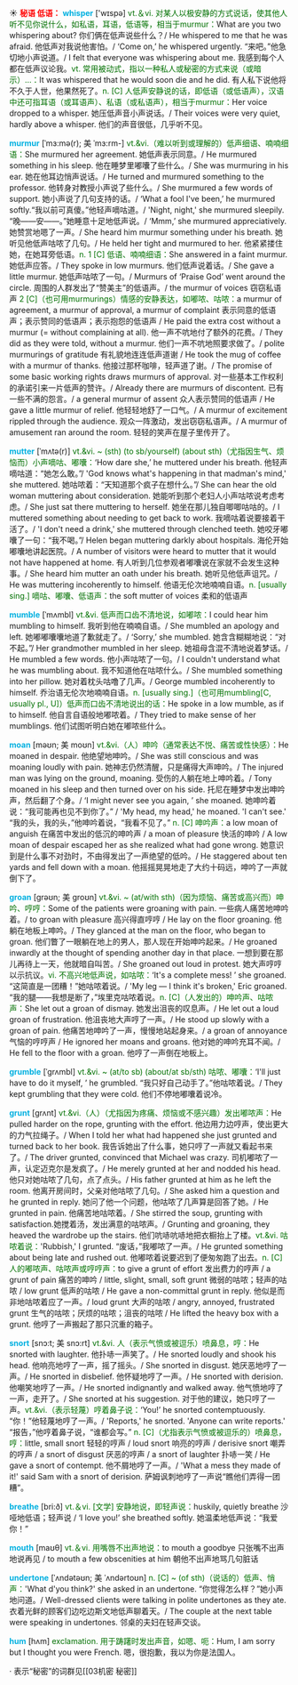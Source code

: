 ☀ <font color="red">**秘语 低语：**</font>
<font color="sky blue">**whisper**</font> ['wɪspə] 
<font color="rgb(227, 108, 9)">vt.＆vi. 对某人以极安静的方式说话，使其他人听不见你说什么，如私语，耳语，低语等，相当于murmur：</font>What are you two whispering about? 你们俩在低声说些什么？/ He whispered to me that he was afraid. 他低声对我说他害怕。/ ‘Come on,’ he whispered urgently. “来吧。”他急切地小声说道。/ I felt that everyone was whispering about me. 我感到每个人都在低声议论我。<font color="rgb(227, 108, 9)">vt. 常用被动式，指以一种私人或秘密的方式来说（或暗示）…：</font>It was whispered that he would soon die and he did. 有人私下说他将不久于人世，他果然死了。<font color="rgb(227, 108, 9)">n. [C] 人低声安静说的话，即低语（或低语声），汉语中还可指耳语（或耳语声）、私语（或私语声），相当于murmur：</font>Her voice dropped to a whisper. 她压低声音小声说话。/ Their voices were very quiet, hardly above a whisper. 他们的声音很低，几乎听不见。
           
<font color="sky blue">**murmur**</font> [ˈmɜ:mə(r); 美 ˈmɜ:rm-]
<font color="rgb(227, 108, 9)">vt.&vi.（难以听到或理解的）低声细语、喃喃细语：</font>She murmured her agreement. 她低声表示同意。/ He murmured something in his sleep. 他在睡梦里嘟囔了些什么。/ She was murmuring in his ear. 她在他耳边悄声说话。/ He turned and murmured something to the professor. 他转身对教授小声说了些什么。/ She murmured a few words of support. 她小声说了几句支持的话。/ ‘What a fool I've been,’ he murmured softly.“我以前可真傻。”他轻声嘀咕道。/ 'Night, night,' she murmured sleepily. “晚——安——。”她睡意十足地低声说。/ ‘Mmm,’ she murmured appreciatively. 她赞赏地嗯了一声。/ She heard him murmur something under his breath. 她听见他低声咕哝了几句。/ He held her tight and murmured to her. 他紧紧搂住她，在她耳旁低语。<font color="rgb(227, 108, 9)">n. 1 [C] 低语、喃喃细语：</font>She answered in a faint murmur. 她低声应答。/ They spoke in low murmurs. 他们低声说着话。/ She gave a little murmur. 她低声咕哝了一句。/ Murmurs of ‘Praise God’ went around the circle. 周围的人群发出了“赞美主”的低语声。/ the murmur of voices 窃窃私语声 <font color="rgb(227, 108, 9)">2 [C]（也可用murmurings）情感的安静表达，如嘟哝、咕哝：</font>a murmur of agreement, a murmur of approval, a murmur of complaint 表示同意的低语声；表示赞同的低语声；表示抱怨的低语声 / He paid the extra cost without a murmur (= without complaining at all). 他一声不吭地付了额外的花费。/ They did as they were told, without a murmur. 他们一声不吭地照要求做了。/ polite murmurings of gratitude 有礼貌地连连低声道谢 / He took the mug of coffee with a murmur of thanks. 他接过那杯咖啡，轻声道了谢。/ The promise of some basic working rights draws murmurs of approval. 对一些基本工作权利的承诺引来一片低声的赞许。/ Already there are murmurs of discontent. 已有一些不满的怨言。/ a general murmur of assent 众人表示赞同的低语声 / He gave a little murmur of relief. 他轻轻地舒了一口气。/ A murmur of excitement rippled through the audience. 观众一阵激动，发出窃窃私语声。/ A murmur of amusement ran around the room. 轻轻的笑声在屋子里传开了。
           
<font color="sky blue">**mutter**</font> [ˈmʌtə(r)]
<font color="rgb(227, 108, 9)">vt.&vi. ~ (sth) (to sb/yourself) (about sth)（尤指因生气、烦恼而）小声嘀咕、嘟囔：</font>‘How dare she,’ he muttered under his breath. 他轻声嘀咕道：“她怎么敢。”/ 'God knows what's happening in that madman's mind,' she muttered. 她咕哝着：“天知道那个疯子在想什么。”/ She can hear the old woman muttering about consideration. 她能听到那个老妇人小声咕哝说考虑考虑。/ She just sat there muttering to herself. 她坐在那儿独自唧唧咕咕的。/ I muttered something about needing to get back to work. 我嘀咕着说要接着干活了。/ 'I don't need a drink,' she muttered through clenched teeth. 她咬牙嘟囔了一句：“我不喝。”/ Helen began muttering darkly about hospitals. 海伦开始嘟囔地讲起医院。/ A number of visitors were heard to mutter that it would not have happened at home. 有人听到几位参观者嘟囔说在家就不会发生这种事。/ She heard him mutter an oath under his breath. 她听见他低声诅咒。/ He was muttering incoherently to himself. 他语无伦次地喃喃自语。<font color="rgb(227, 108, 9)">n. [usually sing.] 嘀咕、嘟囔、低语声：</font>the soft mutter of voices 柔和的低语声            
           
<font color="sky blue">**mumble**</font> [ˈmʌmbl]
<font color="rgb(227, 108, 9)">vt.&vi. 低声而口齿不清地说，如嘟哝：</font>I could hear him mumbling to himself. 我听到他在喃喃自语。/ She mumbled an apology and left. 她嘟嘟囔囔地道了歉就走了。/ ‘Sorry,’ she mumbled. 她含含糊糊地说：“对不起。”/ Her grandmother mumbled in her sleep. 她祖母含混不清地说着梦话。/ He mumbled a few words. 他小声咕哝了一句。/ I couldn't understand what he was mumbling about. 我不知道他在咕哝什么。/ She mumbled something into her pillow. 她对着枕头咕噜了几声。/ George mumbled incoherently to himself. 乔治语无伦次地喃喃自语。<font color="rgb(227, 108, 9)">n. [usually sing.]（也可用mumbling[C, usually pl., U]）低声而口齿不清地说出的话：</font>He spoke in a low mumble, as if to himself. 他自言自语般地嘟哝着。/ They tried to make sense of her mumblings. 他们试图听明白她在嘟哝些什么。

<font color="sky blue">**moan**</font> [məʊn; 美 moʊn]
<font color="rgb(227, 108, 9)">vt.&vi.（人）呻吟（通常表达不悦、痛苦或性快感）：</font>He moaned in despair. 他绝望地呻吟。/ She was still conscious and was moaning loudly with pain. 她神志仍然清醒，只是痛得大声呻吟。/ The injured man was lying on the ground, moaning. 受伤的人躺在地上呻吟着。/ Tony moaned in his sleep and then turned over on his side. 托尼在睡梦中发出呻吟声，然后翻了个身。/ ‘I might never see you again, ’ she moaned. 她呻吟着说：“我可能再也见不到你了。” / 'My head, my head,' he moaned. 'I can't see.' “我的头，我的头，”他呻吟着说，“我看不见了。” <font color="rgb(227, 108, 9)">n. [C] 呻吟声：</font>a low moan of anguish 在痛苦中发出的低沉的呻吟声 / a moan of pleasure 快活的呻吟 / A low moan of despair escaped her as she realized what had gone wrong. 她意识到是什么事不对劲时，不由得发出了一声绝望的低吟。/ He staggered about ten yards and fell down with a moan. 他摇摇晃晃地走了大约十码远，呻吟了一声就倒下了。          

<font color="sky blue">**groan**</font> [grəʊn; 美 groʊn]
<font color="rgb(227, 108, 9)">vt.&vi. ~ (at/with sth)（因为烦恼、痛苦或高兴而）呻吟、哼哼：</font>Some of the patients were groaning with pain. 一些病人痛苦地呻吟着。/ to groan with pleasure 高兴得直哼哼 / He lay on the floor groaning. 他躺在地板上呻吟。/ They glanced at the man on the floor, who began to groan. 他们瞥了一眼躺在地上的男人，那人现在开始呻吟起来。/ He groaned inwardly at the thought of spending another day in that place. 一想到要在那儿再待上一天，他就暗自叫苦。/ She groaned out loud in protest. 她大声哼哼以示抗议。<font color="rgb(227, 108, 9)">vi. 不高兴地低声说，如咕哝：</font>‘It's a complete mess! ’ she groaned. “这简直是一团糟！”她咕哝着说。/ 'My leg — I think it's broken,' Eric groaned. “我的腿——我想是断了，”埃里克咕哝着说。<font color="rgb(227, 108, 9)">n. [C]（人发出的）呻吟声、咕哝声：</font>She let out a groan of dismay. 她发出沮丧的叹息声。/ He let out a loud groan of frustration. 他沮丧地大声哼了一声。/ He stood up slowly with a groan of pain. 他痛苦地呻吟了一声，慢慢地站起身来。/ a groan of annoyance 气恼的哼哼声 / He ignored her moans and groans. 他对她的呻吟充耳不闻。/ He fell to the floor with a groan. 他哼了一声倒在地板上。
           
<font color="sky blue">**grumble**</font> [ˈgrʌmbl]
<font color="rgb(227, 108, 9)">vt.&vi. ~ (at/to sb) (about/at sb/sth) 咕哝、嘟囔：</font>‘I'll just have to do it myself, ’ he grumbled. “我只好自己动手了。”他咕哝着说。/ They kept grumbling that they were cold. 他们不停地嘟囔着说冷。
           
<font color="sky blue">**grunt**</font> [grʌnt]
<font color="rgb(227, 108, 9)">vt.&vi.（人）（尤指因为疼痛、烦恼或不感兴趣）发出嘟哝声：</font>He pulled harder on the rope, grunting with the effort. 他边用力边哼声，使出更大的力气拉绳子。/ When I told her what had happened she just grunted and turned back to her book. 我告诉她出了什么事，她只哼了一声就又看起书来了。/ The driver grunted, convinced that Michael was crazy. 司机嘟哝了一声，认定迈克尔是发疯了。/ He merely grunted at her and nodded his head. 他只对她咕哝了几句，点了点头。/ His father grunted at him as he left the room. 他离开房间时，父亲对他咕哝了几句。/ She asked him a question and he grunted in reply. 她问了他一个问题，他咕哝了几声算是回答了她。/ He grunted in pain. 他痛苦地咕哝着。/ She stirred the soup, grunting with satisfaction.她搅着汤，发出满意的咕哝声。/ Grunting and groaning, they heaved the wardrobe up the stairs. 他们吭哧吭哧地把衣橱抬上了楼。<font color="rgb(227, 108, 9)">vt.&vi. 咕哝着说：</font>'Rubbish,' I grunted. “废话，”我嘟哝了一声。/ He grunted something about being late and rushed out. 他嘟哝着说要迟到了便匆匆跑了出去。<font color="rgb(227, 108, 9)">n. [C] 人的嘟哝声、咕哝声或哼哼声：</font>to give a grunt of effort 发出费力的哼声 / a grunt of pain 痛苦的呻吟 / little, slight, small, soft grunt 微弱的咕哝；轻声的咕哝 / low grunt 低声的咕哝 / He gave a non-committal grunt in reply. 他似是而非地咕哝着应了一声。/ loud grunt 大声的咕哝 / angry, annoyed, frustrated grunt 生气的咕哝；厌烦的咕哝；沮丧的咕哝 / He lifted the heavy box with a grunt. 他哼了一声搬起了那只沉重的箱子。
           
<font color="sky blue">**snort**</font> [snɔ:t; 美 snɔ:rt]
<font color="rgb(227, 108, 9)">vt.&vi. 人（表示气愤或被逗乐）喷鼻息，哼：</font>He snorted with laughter. 他扑哧一声笑了。/ He snorted loudly and shook his head. 他响亮地哼了一声，摇了摇头。/ She snorted in disgust. 她厌恶地哼了一声。/ He snorted in disbelief. 他怀疑地哼了一声。/ He snorted with derision. 他嘲笑地哼了一声。/ He snorted indignantly and walked away. 他气愤地哼了一声，走开了。/ She snorted at his suggestion. 对于他的建议，她只哼了一声。<font color="rgb(227, 108, 9)">vt.&vi.（表示轻蔑）哼着鼻子说：</font>‘You!’ he snorted contemptuously. “你！”他轻蔑地哼了一声。/ 'Reports,' he snorted. 'Anyone can write reports.' “报告，”他哼着鼻子说，“谁都会写。” <font color="rgb(227, 108, 9)">n. [C]（尤指表示气愤或被逗乐的）喷鼻息，哼：</font>little, small snort 轻轻的哼声 / loud snort 响亮的哼声 / derisive snort 嘲弄的哼声 / a snort of disgust 厌恶的哼声 / a snort of laughter 扑哧一笑 / He gave a snort of contempt. 他不屑地哼了一声。/ 'What a mess they made of it!' said Sam with a snort of derision. 萨姆讽刺地哼了一声说“瞧他们弄得一团糟”。

<font color="sky blue">**breathe**</font> [bri:ð] 
<font color="rgb(227, 108, 9)">vt.＆vi. [文学] 安静地说，即轻声说：</font>huskily, quietly breathe 沙哑地低语；轻声说 / ‘I love you!’ she breathed softly. 她温柔地低声说：“我爱你！”

<font color="sky blue">**mouth**</font> [maʊθ] 
<font color="rgb(227, 108, 9)">vt.＆vi. 用嘴唇不出声地说：</font>to mouth a goodbye 只张嘴不出声地说再见 / to mouth a few obscenities at him 朝他不出声地骂几句脏话
           
<font color="sky blue">**undertone**</font> [ˈʌndətəʊn; 美 ˈʌndərtoʊn]
<font color="rgb(227, 108, 9)">n. [C] ~ (of sth)（说话的）低声、悄声：</font>'What d'you think?' she asked in an undertone. “你觉得怎么样？”她小声地问道。/ Well-dressed clients were talking in polite undertones as they ate. 衣着光鲜的顾客们边吃边斯文地低声聊着天。/ The couple at the next table were speaking in undertones. 邻桌的夫妇在轻声交谈。
           
<font color="sky blue">**hum**</font> [hʌm]
<font color="rgb(227, 108, 9)">exclamation. 用于踌躇时发出声音，如嗯、呃：</font>Hum, I am sorry but I thought you were French. 嗯，很抱歉，我以为你是法国人。

· 表示“秘密”的词群见[[03机密 秘密]]
